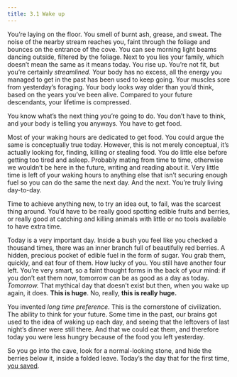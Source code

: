 ```yaml
---
title: 3.1 Wake up
---
```

You’re laying on the floor. You smell of burnt ash, grease, and sweat. The noise of the nearby stream reaches you, faint through the foliage and bounces on the entrance of the cove. You can see morning light beams dancing outside, filtered by the foliage. Next to you lies your family, which doesn’t mean the same as it means today. You rise up. You’re not fit, but you’re certainly _streamlined._ Your body has no excess, all the energy you managed to get in the past has been used to keep going. Your muscles sore from yesterday’s foraging. Your body looks way older than you’d think, based on the years you’ve been alive. Compared to your future descendants, your lifetime is compressed.

You know what’s the next thing you’re going to do. You don’t have to think, and your body is telling you anyways. You have to get food.

Most of your waking hours are dedicated to get food. You could argue the same is conceptually true today. However, this is not merely conceptual, it’s actually looking for, finding, killing or stealing food. You do little else before getting too tired and asleep. Probably mating from time to time, otherwise we wouldn’t be here in the future, writing and reading about it. Very little time is left of your waking hours to anything else that isn’t securing enough fuel so you can do the same the next day. And the next. You’re truly living day-to-day.

Time to achieve anything new, to try an idea out, to fail, was the scarcest thing around. You’d have to be really good spotting edible fruits and berries, or really good at catching and killing animals with little or no tools available to have extra time.

Today is a very important day. Inside a bush you feel like you checked a thousand times, there was an inner branch full of beautifully red berries. A hidden, precious pocket of edible fuel in the form of sugar. You grab them, quickly, and eat four of them. How lucky of you. You still have another four left. You’re very smart, so a faint thought forms in the back of your mind: if you don’t eat them now, tomorrow can be as good as a day as today. _Tomorrow._ That mythical day that doesn’t exist but then, when you wake up again, it does. **This is huge**. No, really, **this is really huge.**

You invented _long time preference_. This is the cornerstone of civilization. The ability to think for your future. Some time in the past, our brains got used to the idea of waking up each day, and seeing that the leftovers of last night’s dinner were still there. And that we could eat them, and therefore today you were less hungry because of the food you left yesterday.

So you go into the cave, look for a normal-looking stone, and hide the berries below it, inside a folded leave. Today’s the day that for the first time, [you saved](3.02-savings.md).